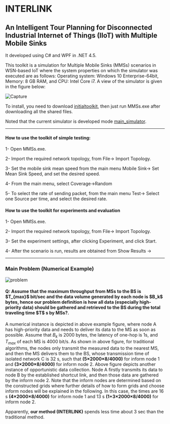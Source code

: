 # INTERLINK
<h2>An Intelligent Tour Planning for Disconnected Industrial Internet of Things (IIoT) with Multiple Mobile Sinks</h2>
It developed using C# and WPF in .NET 4.5. 

This toolkit is a simulation for Multiple Mobile Sinks (MMSs) scenarios in WSN-based IoT where the system properties on which the simulator was executed are as follows: Operating system: Windows 10 Enterprise-64bit, Memory: 8 GB RAM, and CPU: Intel Core i7. A view of the simulator is given in the figure below:


![Capture](https://user-images.githubusercontent.com/10537549/197042140-9ff3748d-20f2-4700-bb3c-3eee54a876b4.PNG)

To install, you need to download [initialtoolkit](http://staff.ustc.edu.cn/~anmande/miniflow/toolkit.rar), then just run MMSs.exe after downloading all the shared files.

Noted that the current simulator is developed mode [main_simulator](http://staff.ustc.edu.cn/~anmande/miniflow/). 


-----------------------------------------------------------------------------------------------------

<h4>How to use the toolkit of simple testing:</h4>

1- Open MMSs.exe.

2- Import the required network topology, from File-> Import Topology.

3- Set the mobile sink mean speed from the main menu Mobile Sink-> Set Mean Sink Speed, and set the desired speed.

4- From the main menu, select Coverage->Random

5- To select the rate of sending packet, from the main menu Test-> Select one Source per time, and select the desired rate.


<h4>How to use the toolkit for experiments and evaluation</h4>

1- Open MMSs.exe.

2- Import the required network topology, from File-> Import Topology.

3- Set the experiment settings, after clicking Experiment, and click Start.

4- After the scenario is run, results are obtained from Show Results ->

-----------------------------------------------------------------------------------------------------

<h3> Main Problem (Numerical Example)</h3>

![problem](https://user-images.githubusercontent.com/10537549/201293082-8b5c8c7d-18ee-4b00-b188-c8a4991fde48.png)

<h4>Q: Assume that the maximum throughput from MSs to the BS is $T_{max}$ bit/sec and the data volume generated by each node is $B_k$ bytes, hence our problem definition is how all data (especially high-priority data) should be gathered and retrieved to the BS during the total traveling time $T$ s by MSs?.</h4>

A numerical instance is depicted in above example figure, where node A has high-priority data and needs to deliver its data to the MS as soon as possible. Assume that $B_k$ is 2000 bytes, the latency of one-hop is 1s, and $T_{max}$ of each MS is 4000 bit/s. As shown in above figure, for traditional algorithms, the nodes only transmit the measured data to the nearest MS, and then the MS delivers them to the BS, whose transmission time of isolated network C is 32 s, such that **(5×2000×8/4000)** for inform node 1 and **(3×2000×8/4000)** for inform node 2. 
Above figure depicts another instance of opportunistic data collection. Node A firstly transmits its data to node B by the established shortcut link, and then those data are gathered by the inform node 2. Note that the inform nodes are determined based on the constructed grids where further details of how to form grids and choose inform nodes will be explained in the following. In this case, the times are 16 s **(4×2000×8/4000)** for inform node 1 and 13 s **(1+3×2000×8/4000)** for inform node 2. 

Apparently, **our method (INTERLINK)** spends less time about 3 sec than the traditional method.

